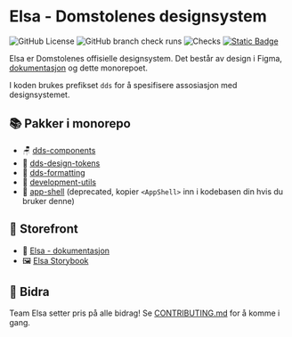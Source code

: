 # Elsa - Domstolenes designsystem

![GitHub License](https://img.shields.io/github/license/domstolene/designsystem) ![GitHub branch check runs](https://img.shields.io/github/check-runs/domstolene/designsystem/main) ![Checks](https://github.com/domstolene/designsystem/actions/workflows/release.yml/badge.svg) [![Static Badge](https://img.shields.io/badge/Slack-%23designsystemet--elsa-611F69?logo=slack)](https://domstoladm.slack.com/archives/C01HNLSPTT9)

Elsa er Domstolenes offisielle designsystem. Det består av design i Figma, [dokumentasjon](https://design.domstol.no/) og dette monorepoet.

I koden brukes prefikset `dds` for å spesifisere assosiasjon med designsystemet.

## 📚 Pakker i monorepo

- 🪑 [dds-components](packages/dds-components/README.md)
- 🎨 [dds-design-tokens](packages/dds-tokens/README.md)
- 📕 [dds-formatting](packages/dds-formatting/README.md)
- 🔧 [development-utils](packages/development-utils/README.md)
- 🐚 [app-shell](packages/app-shell/README.md) (deprecated, kopier `<AppShell>` inn i kodebasen din hvis du bruker denne)

## 🏬 Storefront

- 📖 [Elsa - dokumentasjon](https://design.domstol.no/)
- 🖼️ [Elsa Storybook](https://domstolene.github.io/designsystem/)

## 🤝 Bidra

Team Elsa setter pris på alle bidrag! Se [CONTRIBUTING.md](CONTRIBUTING.md) for å komme i gang.
